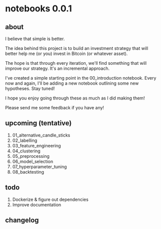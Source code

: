 # notebooks 0.0.1

## about

I believe that simple is better.

The idea behind this project is to build an investment strategy that will better help me (or you) invest in Bitcoin (or whatever asset).

The hope is that through every iteration, we'll find something that will improve our strategy. It's an incremental approach.

I've created a simple starting point in the 00_introduction notebook. Every now and again, I'll be adding a new notebook outlining some new hypotheses. Stay tuned!

I hope you enjoy going through these as much as I did making them!

Please send me some feedback if you have any!

## upcoming (tentative)
1. 01_alternative_candle_sticks
2. 02_labelling
3. 03_feature_engineering
4. 04_clustering
5. 05_preprocessing
6. 06_model_selection
7. 07_hyperparameter_tuning
8. 08_backtesting

## todo
1. Dockerize & figure out dependencies
2. Improve documentation

## changelog
